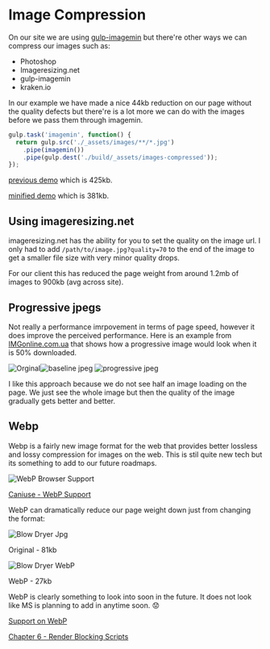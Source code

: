 # Image Compression
On our site we are using [gulp-imagemin](https://www.npmjs.com/package/gulp-imagemin) but there're other ways we can compress our images such as:

- Photoshop
- Imageresizing.net
- gulp-imagemin
- kraken.io

In our example we have made a nice 44kb reduction on our page without the quality defects but there're is a lot more we can do with the images before we pass them through imagemin.

```js
gulp.task('imagemin', function() {
  return gulp.src('./_assets/images/**/*.jpg')
    .pipe(imagemin())
    .pipe(gulp.dest('./build/_assets/images-compressed'));
});
```

[previous demo](http://performance-kit.surge.sh/04/after.html) which is 425kb.

[minified demo](http://performance-kit.surge.sh/05/after.html) which is 381kb.

## Using imageresizing.net

imageresizing.net has the ability for you to set the quality on the image url. I only had to add `/path/to/image.jpg?quality=70` to the end of the image to get a smaller file size with very minor quality drops.

For our client this has reduced the page weight from around 1.2mb of images to 900kb (avg across site).

## Progressive jpegs
Not really a performance imrpovement in terms of page speed, however it does improve the perceived performance. Here is an example from [IMGonline.com.ua](https://www.imgonline.com.ua/eng/make-jpeg-progressive-without-compression.php) that shows how a progressive image would look when it is 50% downloaded.

![Orginal](https://www.imgonline.com.ua/examples/original-2.jpg)![baseline jpeg](https://www.imgonline.com.ua/examples/progressive-no.jpg) ![progressive jpeg](https://www.imgonline.com.ua/examples/progressive-yes.jpg)

I like this approach because we do not see half an image loading on the page. We just see the whole image but then the quality of the image gradually gets better and better.

## Webp
Webp is a fairly new image format for the web that provides better lossless and lossy compression for images on the web. This is stil quite new tech but its something to add to our future roadmaps.

![WebP Browser Support](https://raw.githubusercontent.com/code-mattclaffey/performance-kit/master/05-Image-compression/screenshots/webp-bs.png)

[Caniuse - WebP Support](http://caniuse.com/#search=webp)

WebP can dramatically reduce our page weight down just from changing the format:

![Blow Dryer Jpg](https://raw.githubusercontent.com/code-mattclaffey/performance-kit/master/_assets/images/blow-dryer.jpg)

Original - 81kb

![Blow Dryer WebP](https://raw.githubusercontent.com/code-mattclaffey/performance-kit/master/_assets/images/blow-dryer.webp)

WebP - 27kb

WebP is clearly something to look into soon in the future. It does not look like MS is planning to add in anytime soon. :worried:

[Support on WebP](https://developer.microsoft.com/en-us/microsoft-edge/platform/status/webpimageformat/)

[Chapter 6 - Render Blocking Scripts](https://github.com/code-mattclaffey/performance-kit/tree/master/06-render-blocking-scripts/readme.md)
